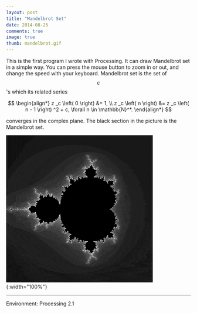 ```yaml
---
layout: post
title: "Mandelbrot Set"
date: 2014-08-25
comments: true
image: true
thumb: mandelbrot.gif
---
```


This is the first program I wrote with Processing. It can draw Mandelbrot set in a simple way. You can press the mouse button to zoom in or out, and change the speed with your keyboard. Mandelbrot set is the set of $$c$$'s which its related series

$$
\begin{align*}
z _c \left( 0 \right) &= 1, \\
z _c \left( n \right) &= z _c \left( n - 1 \right) ^2 + c, \forall n \in \mathbb{N}^*.
\end{align*}
$$

converges in the complex plane. The black section in the picture is the Mandelbrot set.

![](/users/jcyang/assets/images/mandelbrot.gif){:width="100%"}

---

Environment: Processing 2.1